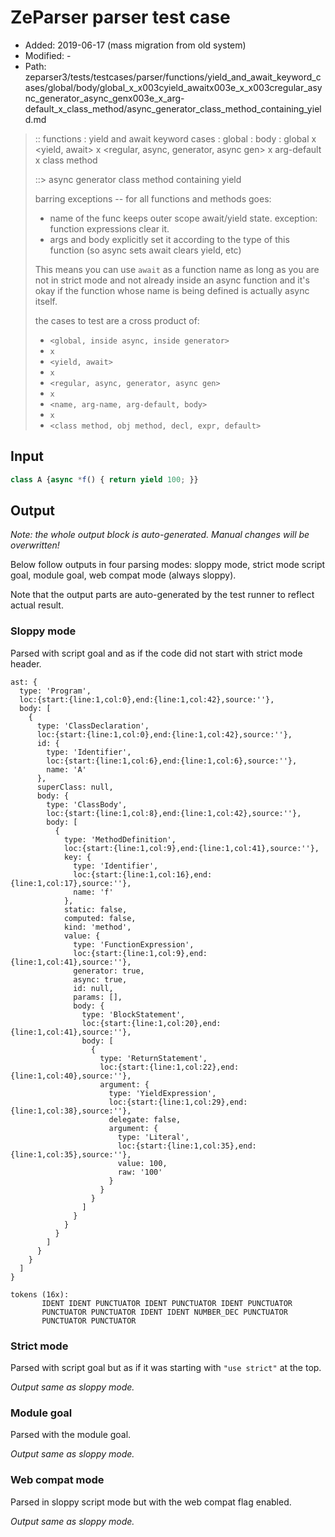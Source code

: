 # ZeParser parser test case

- Added: 2019-06-17 (mass migration from old system)
- Modified: -
- Path: zeparser3/tests/testcases/parser/functions/yield_and_await_keyword_cases/global/body/global_x_x003cyield_awaitx003e_x_x003cregular_async_generator_async_genx003e_x_arg-default_x_class_method/async_generator_class_method_containing_yield.md

> :: functions : yield and await keyword cases : global : body : global x <yield, await> x <regular, async, generator, async gen> x arg-default x class method
>
> ::> async generator class method containing yield
>
> barring exceptions -- for all functions and methods goes:
>
> - name of the func keeps outer scope await/yield state. exception: function expressions clear it.
> - args and body explicitly set it according to the type of this function (so async sets await clears yield, etc)
>
> This means you can use `await` as a function name as long as you are not in strict mode and not already inside an async function and it's okay if the function whose name is being defined is actually async itself.
>
> the cases to test are a cross product of:
>
> - `<global, inside async, inside generator>` 
> - `x` 
> - `<yield, await>`
> - `x` 
> - `<regular, async, generator, async gen>`
> - `x` 
> - `<name, arg-name, arg-default, body>`
> - `x`
> - `<class method, obj method, decl, expr, default>`

## Input

`````js
class A {async *f() { return yield 100; }}
`````

## Output

_Note: the whole output block is auto-generated. Manual changes will be overwritten!_

Below follow outputs in four parsing modes: sloppy mode, strict mode script goal, module goal, web compat mode (always sloppy).

Note that the output parts are auto-generated by the test runner to reflect actual result.

### Sloppy mode

Parsed with script goal and as if the code did not start with strict mode header.

`````
ast: {
  type: 'Program',
  loc:{start:{line:1,col:0},end:{line:1,col:42},source:''},
  body: [
    {
      type: 'ClassDeclaration',
      loc:{start:{line:1,col:0},end:{line:1,col:42},source:''},
      id: {
        type: 'Identifier',
        loc:{start:{line:1,col:6},end:{line:1,col:6},source:''},
        name: 'A'
      },
      superClass: null,
      body: {
        type: 'ClassBody',
        loc:{start:{line:1,col:8},end:{line:1,col:42},source:''},
        body: [
          {
            type: 'MethodDefinition',
            loc:{start:{line:1,col:9},end:{line:1,col:41},source:''},
            key: {
              type: 'Identifier',
              loc:{start:{line:1,col:16},end:{line:1,col:17},source:''},
              name: 'f'
            },
            static: false,
            computed: false,
            kind: 'method',
            value: {
              type: 'FunctionExpression',
              loc:{start:{line:1,col:9},end:{line:1,col:41},source:''},
              generator: true,
              async: true,
              id: null,
              params: [],
              body: {
                type: 'BlockStatement',
                loc:{start:{line:1,col:20},end:{line:1,col:41},source:''},
                body: [
                  {
                    type: 'ReturnStatement',
                    loc:{start:{line:1,col:22},end:{line:1,col:40},source:''},
                    argument: {
                      type: 'YieldExpression',
                      loc:{start:{line:1,col:29},end:{line:1,col:38},source:''},
                      delegate: false,
                      argument: {
                        type: 'Literal',
                        loc:{start:{line:1,col:35},end:{line:1,col:35},source:''},
                        value: 100,
                        raw: '100'
                      }
                    }
                  }
                ]
              }
            }
          }
        ]
      }
    }
  ]
}

tokens (16x):
       IDENT IDENT PUNCTUATOR IDENT PUNCTUATOR IDENT PUNCTUATOR
       PUNCTUATOR PUNCTUATOR IDENT IDENT NUMBER_DEC PUNCTUATOR
       PUNCTUATOR PUNCTUATOR
`````

### Strict mode

Parsed with script goal but as if it was starting with `"use strict"` at the top.

_Output same as sloppy mode._

### Module goal

Parsed with the module goal.

_Output same as sloppy mode._

### Web compat mode

Parsed in sloppy script mode but with the web compat flag enabled.

_Output same as sloppy mode._
